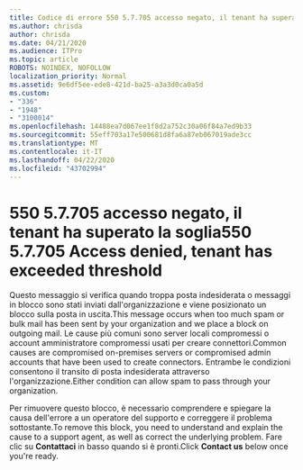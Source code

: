 ```yaml
---
title: Codice di errore 550 5.7.705 accesso negato, il tenant ha superato la soglia
ms.author: chrisda
author: chrisda
ms.date: 04/21/2020
ms.audience: ITPro
ms.topic: article
ROBOTS: NOINDEX, NOFOLLOW
localization_priority: Normal
ms.assetid: 9e6df5ee-ede8-421d-ba25-a3a3d0ca0a5d
ms.custom:
- "336"
- "1948"
- "3100014"
ms.openlocfilehash: 14488ea7d067ee1f8d2a752c30a06f84a7ed9b33
ms.sourcegitcommit: 55eff703a17e500681d8fa6a87eb067019ade3cc
ms.translationtype: MT
ms.contentlocale: it-IT
ms.lasthandoff: 04/22/2020
ms.locfileid: "43702994"
---
```

# <a name="550-57705-access-denied-tenant-has-exceeded-threshold"></a><span data-ttu-id="4b592-102">550 5.7.705 accesso negato, il tenant ha superato la soglia</span><span class="sxs-lookup"><span data-stu-id="4b592-102">550 5.7.705 Access denied, tenant has exceeded threshold</span></span>

<span data-ttu-id="4b592-103">Questo messaggio si verifica quando troppa posta indesiderata o messaggi in blocco sono stati inviati dall'organizzazione e viene posizionato un blocco sulla posta in uscita.</span><span class="sxs-lookup"><span data-stu-id="4b592-103">This message occurs when too much spam or bulk mail has been sent by your organization and we place a block on outgoing mail.</span></span>
<span data-ttu-id="4b592-104">Le cause più comuni sono server locali compromessi o account amministratore compromessi usati per creare connettori.</span><span class="sxs-lookup"><span data-stu-id="4b592-104">Common causes are compromised on-premises servers or compromised admin accounts that have been used to create connectors.</span></span> <span data-ttu-id="4b592-105">Entrambe le condizioni consentono il transito di posta indesiderata attraverso l'organizzazione.</span><span class="sxs-lookup"><span data-stu-id="4b592-105">Either condition can allow spam to pass through your organization.</span></span>

<span data-ttu-id="4b592-106">Per rimuovere questo blocco, è necessario comprendere e spiegare la causa dell'errore a un operatore del supporto e correggere il problema sottostante.</span><span class="sxs-lookup"><span data-stu-id="4b592-106">To remove this block, you need to understand and explain the cause to a support agent, as well as correct the underlying problem.</span></span>
<span data-ttu-id="4b592-107">Fare clic su **Contattaci** in basso quando si è pronti.</span><span class="sxs-lookup"><span data-stu-id="4b592-107">Click **Contact us** below once you're ready.</span></span>
